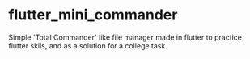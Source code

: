 # flutter_mini_commander

Simple 'Total Commander' like file manager made in flutter to practice flutter skils, and as a solution for a college task.